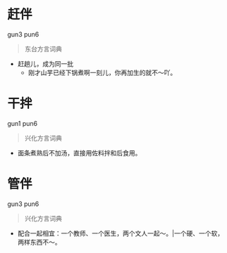 # 赶伴
gun3 pun6
> 东台方言词典
- 赶趟儿，成为同一批
  - 刚才山芋已经下锅煮啊一刻儿，你再加生的就不～吖。

# 干拌
gun1 pun6
> 兴化方言词典
- 面条煮熟后不加汤，直接用佐料拌和后食用。

# 管伴
gun3 pun6
> 兴化方言词典
- 配合一起相宜：一个教师、一个医生，两个文人一起～。|一个硬、一个软，两样东西不～。
